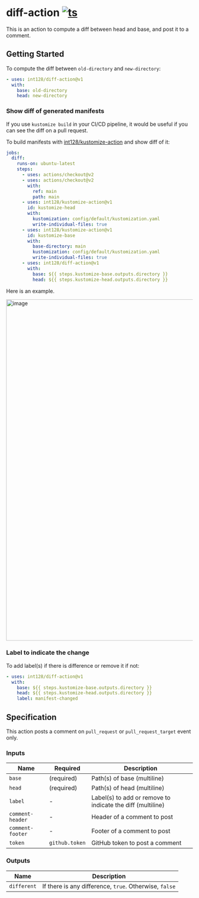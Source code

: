 # diff-action [![ts](https://github.com/int128/diff-action/actions/workflows/ts.yaml/badge.svg)](https://github.com/int128/diff-action/actions/workflows/ts.yaml)

This is an action to compute a diff between head and base, and post it to a comment.

## Getting Started

To compute the diff between `old-directory` and `new-directory`:

```yaml
- uses: int128/diff-action@v1
  with:
    base: old-directory
    head: new-directory
```

### Show diff of generated manifests

If you use `kustomize build` in your CI/CD pipeline, it would be useful if you can see the diff on a pull request.

To build manifests with [int128/kustomize-action](https://github.com/int128/kustomize-action) and show diff of it:

```yaml
jobs:
  diff:
    runs-on: ubuntu-latest
    steps:
      - uses: actions/checkout@v2
      - uses: actions/checkout@v2
        with:
          ref: main
          path: main
      - uses: int128/kustomize-action@v1
        id: kustomize-head
        with:
          kustomization: config/default/kustomization.yaml
          write-individual-files: true
      - uses: int128/kustomize-action@v1
        id: kustomize-base
        with:
          base-directory: main
          kustomization: config/default/kustomization.yaml
          write-individual-files: true
      - uses: int128/diff-action@v1
        with:
          base: ${{ steps.kustomize-base.outputs.directory }}
          head: ${{ steps.kustomize-head.outputs.directory }}
```

Here is an example.

<img width="920" alt="image" src="https://user-images.githubusercontent.com/321266/169690472-a74d764d-3567-4d5b-adc4-e8efc9dd4d6c.png">

### Label to indicate the change

To add label(s) if there is difference or remove it if not:

```yaml
- uses: int128/diff-action@v1
  with:
    base: ${{ steps.kustomize-base.outputs.directory }}
    head: ${{ steps.kustomize-head.outputs.directory }}
    label: manifest-changed
```

## Specification

This action posts a comment on `pull_request` or `pull_request_target` event only.

### Inputs

| Name             | Required       | Description                                                |
| ---------------- | -------------- | ---------------------------------------------------------- |
| `base`           | (required)     | Path(s) of base (multiline)                                |
| `head`           | (required)     | Path(s) of head (multiline)                                |
| `label`          | -              | Label(s) to add or remove to indicate the diff (multiline) |
| `comment-header` | -              | Header of a comment to post                                |
| `comment-footer` | -              | Footer of a comment to post                                |
| `token`          | `github.token` | GitHub token to post a comment                             |

### Outputs

| Name        | Description                                            |
| ----------- | ------------------------------------------------------ |
| `different` | If there is any difference, `true`. Otherwise, `false` |
